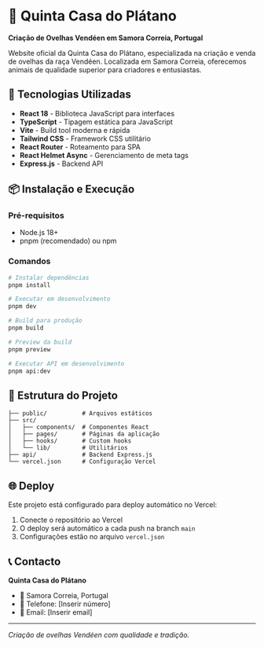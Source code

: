# 🐑 Quinta Casa do Plátano

**Criação de Ovelhas Vendéen em Samora Correia, Portugal**

Website oficial da Quinta Casa do Plátano, especializada na criação e venda de ovelhas da raça Vendéen. Localizada em Samora Correia, oferecemos animais de qualidade superior para criadores e entusiastas.

## 🚀 Tecnologias Utilizadas

- **React 18** - Biblioteca JavaScript para interfaces
- **TypeScript** - Tipagem estática para JavaScript
- **Vite** - Build tool moderna e rápida
- **Tailwind CSS** - Framework CSS utilitário
- **React Router** - Roteamento para SPA
- **React Helmet Async** - Gerenciamento de meta tags
- **Express.js** - Backend API

## 📦 Instalação e Execução

### Pré-requisitos
- Node.js 18+
- pnpm (recomendado) ou npm

### Comandos

```bash
# Instalar dependências
pnpm install

# Executar em desenvolvimento
pnpm dev

# Build para produção
pnpm build

# Preview da build
pnpm preview

# Executar API em desenvolvimento
pnpm api:dev
```

## 📁 Estrutura do Projeto

```
├── public/          # Arquivos estáticos
├── src/
│   ├── components/  # Componentes React
│   ├── pages/       # Páginas da aplicação
│   ├── hooks/       # Custom hooks
│   └── lib/         # Utilitários
├── api/             # Backend Express.js
└── vercel.json      # Configuração Vercel
```

## 🌐 Deploy

Este projeto está configurado para deploy automático no Vercel:

1. Conecte o repositório ao Vercel
2. O deploy será automático a cada push na branch `main`
3. Configurações estão no arquivo `vercel.json`

## 📞 Contacto

**Quinta Casa do Plátano**
- 📍 Samora Correia, Portugal
- 📱 Telefone: [Inserir número]
- 📧 Email: [Inserir email]

---

*Criação de ovelhas Vendéen com qualidade e tradição.*